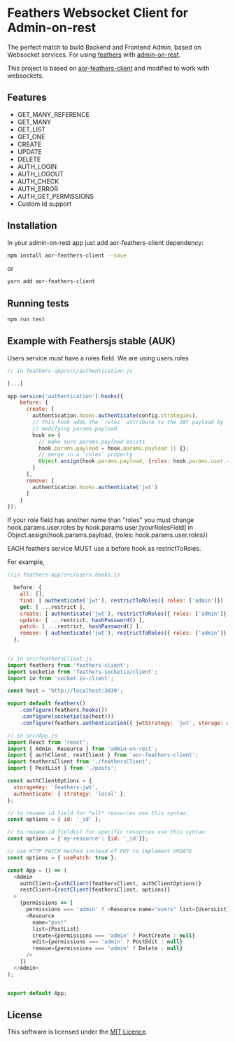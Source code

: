 # Feathers Websocket Client for Admin-on-rest

The perfect match to build Backend and Frontend Admin, based on Websocket services.
For using [feathers](https://www.feathersjs.com) with [admin-on-rest](https://github.com/marmelab/admin-on-rest).

This project is based on [aor-feathers-client](https://github.com/josx/aor-feathers-client) and modified to work with websockets.

## Features
* GET_MANY_REFERENCE
* GET_MANY
* GET_LIST
* GET_ONE
* CREATE
* UPDATE
* DELETE
* AUTH_LOGIN
* AUTH_LOGOUT
* AUTH_CHECK
* AUTH_ERROR
* AUTH_GET_PERMISSIONS
* Custom Id support

## Installation

In your admin-on-rest app just add aor-feathers-client dependency:

```sh
npm install aor-feathers-client --save
```

or

```sh
yarn add aor-feathers-client
```

## Running tests

```sh
npm run test

```

## Example with Feathersjs stable (AUK)

Users service must have a roles field. We are using users.roles

```js
// in feathers-app/src/authentication.js

[...]

app.service('authentication').hooks({
    before: {
      create: [
        authentication.hooks.authenticate(config.strategies),
        // This hook adds the `roles` attribute to the JWT payload by
        // modifying params.payload.
        hook => {
          // make sure params.payload exists
          hook.params.payload = hook.params.payload || {};
          // merge in a `roles` property
          Object.assign(hook.params.payload, {roles: hook.params.user.roles});
        }
      ],
      remove: [
        authentication.hooks.authenticate('jwt')
      ]
    }
});

```

If your role field has another name than "roles" you must change hook.params.user.roles by hook.params.user.[yourRolesField] in Object.assign(hook.params.payload, {roles: hook.params.user.roles})

EACH feathers service MUST use a before hook as restrictToRoles. 

For example, 

```js
//in feathers-app/src/users.hooks.js

  before: {
    all: [],
    find: [ authenticate('jwt'), restrictToRoles({ roles: ['admin']}) ],
    get: [ ...restrict ],
    create: [ authenticate('jwt'), restrictToRoles({ roles: ['admin']}), hashPassword() ],
    update: [ ...restrict, hashPassword() ],
    patch: [ ...restrict, hashPassword() ],
    remove: [ authenticate('jwt'), restrictToRoles({ roles: ['admin']}) ]
  },
  
```


```js
// in src/feathersClient.js
import feathers from 'feathers-client';
import socketio from 'feathers-socketio/client';
import io from 'socket.io-client';

const host = 'http://localhost:3030';

export default feathers()
    .configure(feathers.hooks())
    .configure(socketio(io(host)))
    .configure(feathers.authentication({ jwtStrategy: 'jwt', storage: window.localStorage }));
```

```js
// in src/App.js
import React from 'react';
import { Admin, Resource } from 'admin-on-rest';
import { authClient, restClient } from 'aor-feathers-client';
import feathersClient from './feathersClient';
import { PostList } from './posts';

const authClientOptions = {
  storageKey: 'feathers-jwt',
  authenticate: { strategy: 'local' },
};

// to rename id field for *all* resources use this syntax:
const options = { id: '_id' };

// to rename id field(s) for specific resources use this syntax:
const options = {'my-resource': {id: '_id'}};

// Use HTTP PATCH method instead of PUT to implement UPDATE
const options = { usePatch: true };

const App = () => (
  <Admin
    authClient={authClient(feathersClient, authClientOptions)}
    restClient={restClient(feathersClient, options)}
  >
    {permissions => [
      permissions === 'admin' ? <Resource name="users" list={UsersList} /> : null,
      <Resource
        name="post"
        list={PostList}
        create={permissions === 'admin' ? PostCreate : null}
        edit={permissions === 'admin' ? PostEdit : null}
        remove={permissions === 'admin' ? Delete : null}
      />
    ]}
  </Admin>
);


export default App;
```

## License

This software is licensed under the [MIT Licence](LICENSE).
